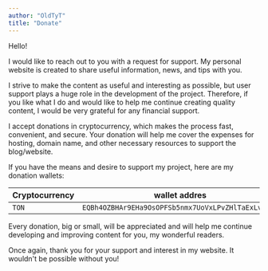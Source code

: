 ```yaml
---
author: "OldTyT"
title: "Donate"
---
```


Hello!

I would like to reach out to you with a request for support. My personal website is created to share useful information, news, and tips with you.

I strive to make the content as useful and interesting as possible, but user support plays a huge role in the development of the project. Therefore, if you like what I do and would like to help me continue creating quality content, I would be very grateful for any financial support.

I accept donations in cryptocurrency, which makes the process fast, convenient, and secure. Your donation will help me cover the expenses for hosting, domain name, and other necessary resources to support the blog/website.

If you have the means and desire to support my project, here are my donation wallets:

|Cryptocurrency | wallet addres|
|---|---|
|`TON`|`EQBh4OZBHAr9EHa9OsOPFSb5nmx7UoVxLPvZHlTaExLvtunX`|

Every donation, big or small, will be appreciated and will help me continue developing and improving content for you, my wonderful readers.

Once again, thank you for your support and interest in my website. It wouldn't be possible without you!
